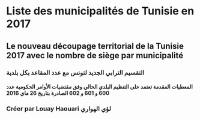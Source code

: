 # Liste des municipalités de Tunisie en 2017
## Le nouveau découpage territorial de la Tunisie 2017 avec le nombre de siège par municipalité
### التقسيم الترابي الجديد لتونس مع عدد المقاعد بكل بلدية
#### المعطيات المقدمة تعتمد على التنظيم البلدي الحالي وفق مقتضيات الأوامر الحكومية عدد 600 و 601 و 602 الصادرة بتاريخ 26 ماي 2016

### Créer par Louay Haouari لؤي الهواري
